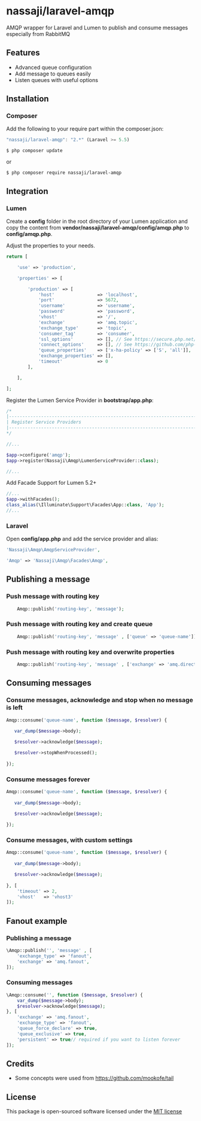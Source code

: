 # nassaji/laravel-amqp
AMQP wrapper for Laravel and Lumen to publish and consume messages especially from RabbitMQ

## Features
  - Advanced queue configuration
  - Add message to queues easily
  - Listen queues with useful options


## Installation

### Composer

Add the following to your require part within the composer.json: 

```js
"nassaji/laravel-amqp": "2.*" (Laravel >= 5.5)
```
```batch
$ php composer update
```

or

```
$ php composer require nassaji/laravel-amqp
```

## Integration

### Lumen

Create a **config** folder in the root directory of your Lumen application and copy the content
from **vendor/nassaji/laravel-amqp/config/amqp.php** to **config/amqp.php**.

Adjust the properties to your needs.

```php
return [

    'use' => 'production',

    'properties' => [

        'production' => [
            'host'                => 'localhost',
            'port'                => 5672,
            'username'            => 'username',
            'password'            => 'password',
            'vhost'               => '/',
            'exchange'            => 'amq.topic',
            'exchange_type'       => 'topic',
            'consumer_tag'        => 'consumer',
            'ssl_options'         => [], // See https://secure.php.net/manual/en/context.ssl.php
            'connect_options'     => [], // See https://github.com/php-amqplib/php-amqplib/blob/master/PhpAmqpLib/Connection/AMQPSSLConnection.php
            'queue_properties'    => ['x-ha-policy' => ['S', 'all']],
            'exchange_properties' => [],
            'timeout'             => 0
        ],

    ],

];
```

Register the Lumen Service Provider in **bootstrap/app.php**:

```php
/*
|--------------------------------------------------------------------------
| Register Service Providers
|--------------------------------------------------------------------------
*/

//...

$app->configure('amqp');
$app->register(Nassaji\Amqp\LumenServiceProvider::class);

//...
```

Add Facade Support for Lumen 5.2+

```php
//...
$app->withFacades();
class_alias(\Illuminate\Support\Facades\App::class, 'App');
//...
```


### Laravel

Open **config/app.php** and add the service provider and alias:

```php
'Nassaji\Amqp\AmqpServiceProvider',
```

```php
'Amqp' => 'Nassaji\Amqp\Facades\Amqp',
```


## Publishing a message

### Push message with routing key

```php
    Amqp::publish('routing-key', 'message');
```

### Push message with routing key and create queue

```php	
    Amqp::publish('routing-key', 'message' , ['queue' => 'queue-name']);
```

### Push message with routing key and overwrite properties

```php	
    Amqp::publish('routing-key', 'message' , ['exchange' => 'amq.direct']);
```


## Consuming messages

### Consume messages, acknowledge and stop when no message is left

```php
Amqp::consume('queue-name', function ($message, $resolver) {
    		
   var_dump($message->body);

   $resolver->acknowledge($message);

   $resolver->stopWhenProcessed();
        
});
```

### Consume messages forever

```php
Amqp::consume('queue-name', function ($message, $resolver) {
    		
   var_dump($message->body);

   $resolver->acknowledge($message);
        
});
```

### Consume messages, with custom settings

```php
Amqp::consume('queue-name', function ($message, $resolver) {
    		
   var_dump($message->body);

   $resolver->acknowledge($message);
      
}, [
	'timeout' => 2,
	'vhost'   => 'vhost3'
]);
```

## Fanout example

### Publishing a message

```php
\Amqp::publish('', 'message' , [
    'exchange_type' => 'fanout',
    'exchange' => 'amq.fanout',
]);
```

### Consuming messages

```php
\Amqp::consume('', function ($message, $resolver) {
    var_dump($message->body);
    $resolver->acknowledge($message);
}, [
    'exchange' => 'amq.fanout',
    'exchange_type' => 'fanout',
    'queue_force_declare' => true,
    'queue_exclusive' => true,
    'persistent' => true// required if you want to listen forever
]);
```

## Credits

* Some concepts were used from https://github.com/mookofe/tail


## License

This package is open-sourced software licensed under the [MIT license](http://opensource.org/licenses/MIT)
